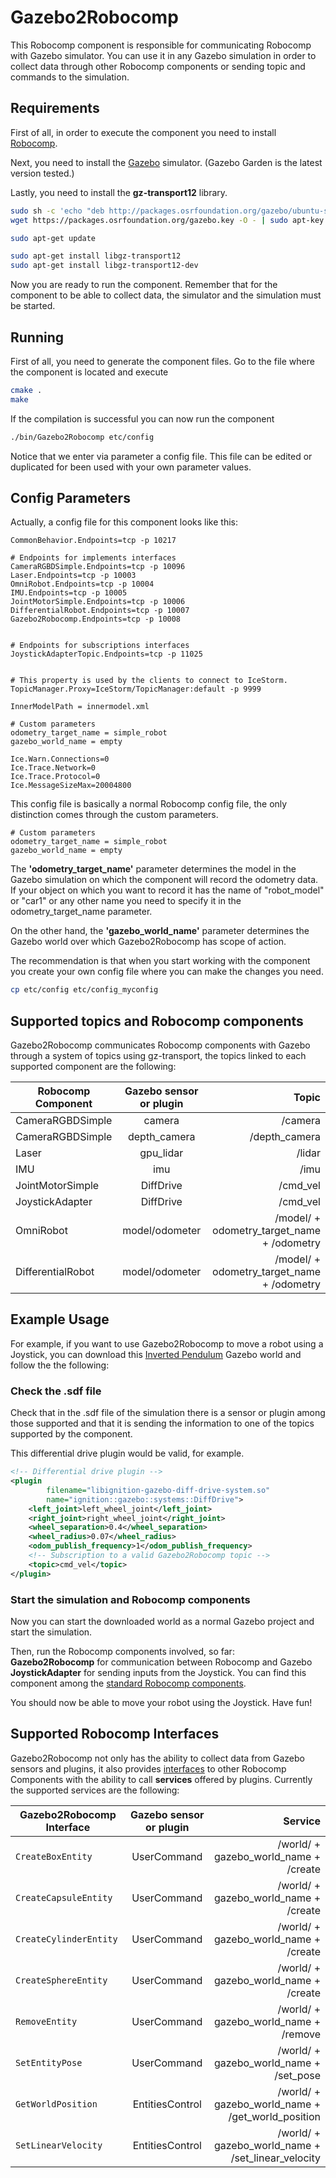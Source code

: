 # Gazebo2Robocomp

<p> This Robocomp component is responsible for communicating Robocomp with Gazebo
simulator. You can use it in any Gazebo simulation in order to collect data through 
other Robocomp components or sending topic and commands to the simulation.
</p>

## Requirements


<p> First of all, in order to execute the component you need to install 
<a href="https://github.com/robocomp/robocomp">Robocomp</a>.
</p>

<p> Next, you need to install the <a href="https://gazebosim.org/docs/garden/install_ubuntu">Gazebo</a> simulator. (Gazebo Garden is the latest version tested.)
</p>

<p> Lastly, you need to install the <strong>gz-transport12</strong> library.
</p>

```bash
sudo sh -c 'echo "deb http://packages.osrfoundation.org/gazebo/ubuntu-stable `lsb_release -cs` main" > /etc/apt/sources.list.d/gazebo-stable.list'
wget https://packages.osrfoundation.org/gazebo.key -O - | sudo apt-key add -

sudo apt-get update

sudo apt-get install libgz-transport12
sudo apt-get install libgz-transport12-dev
```

<p> Now you are ready to run the component. Remember that for the component 
to be able to collect data, the simulator and the simulation must be started.
</p>



## Running

<p> First of all, you need to generate the component files. Go to the file where
the component is located and execute </p>

```bash
cmake .
make
```

<p> If the compilation is successful you can now run the component </p>

```bash
./bin/Gazebo2Robocomp etc/config 
```

<p> Notice that we enter via parameter a config file. This file can be edited or duplicated 
for been used with your own parameter values. </p>


## Config Parameters

<p> Actually, a config file for this component looks like this: </p>

    CommonBehavior.Endpoints=tcp -p 10217

    # Endpoints for implements interfaces
    CameraRGBDSimple.Endpoints=tcp -p 10096
    Laser.Endpoints=tcp -p 10003
    OmniRobot.Endpoints=tcp -p 10004
    IMU.Endpoints=tcp -p 10005
    JointMotorSimple.Endpoints=tcp -p 10006
    DifferentialRobot.Endpoints=tcp -p 10007
    Gazebo2Robocomp.Endpoints=tcp -p 10008


    # Endpoints for subscriptions interfaces
    JoystickAdapterTopic.Endpoints=tcp -p 11025


    # This property is used by the clients to connect to IceStorm.
    TopicManager.Proxy=IceStorm/TopicManager:default -p 9999
    
    InnerModelPath = innermodel.xml

    # Custom parameters
    odometry_target_name = simple_robot
    gazebo_world_name = empty

    Ice.Warn.Connections=0
    Ice.Trace.Network=0
    Ice.Trace.Protocol=0
    Ice.MessageSizeMax=20004800

<p> This config file is basically a normal Robocomp config file, the only distinction 
comes through the custom parameters.
</p>

    # Custom parameters
    odometry_target_name = simple_robot
    gazebo_world_name = empty

<p> The <strong>'odometry_target_name'</strong> parameter determines the model in the Gazebo simulation on which 
the component will record the odometry data.
If your object on which you want to record it has the name 
of "robot_model" or "car1" or any other name you need to specify it
in the odometry_target_name parameter.

On the other hand, the <strong>'gazebo_world_name'</strong> parameter determines the Gazebo world over 
which Gazebo2Robocomp has scope of action.

The recommendation is that when you start working with the component 
you create your own config file where you can make the changes you need.
</p>

```bash
cp etc/config etc/config_myconfig
````

## Supported topics and Robocomp components

<p> Gazebo2Robocomp communicates Robocomp components with Gazebo through a 
system of topics using gz-transport, the topics linked to each supported 
component are the following:
</p>

| Robocomp Component |   Gazebo sensor or plugin |                                       Topic |
|--------------------|:-------------------------:|--------------------------------------------:|
| CameraRGBDSimple   |           camera          |                                     /camera |
| CameraRGBDSimple   |        depth_camera       |                               /depth_camera |
| Laser              |          gpu_lidar        |                                      /lidar |
| IMU                |             imu           |                                        /imu |
| JointMotorSimple   |          DiffDrive        |                                    /cmd_vel |
| JoystickAdapter    |          DiffDrive        |                                    /cmd_vel |
| OmniRobot          |       model/odometer      |  /model/ + odometry_target_name + /odometry |
| DifferentialRobot  |       model/odometer      |  /model/ + odometry_target_name + /odometry |


## Example Usage

<p>
For example, if you want to use Gazebo2Robocomp to move a robot using a Joystick,
you can download this <a href="https://github.com/SergioTrac/GazeboWorld_InvertedPendulum">Inverted Pendulum</a> Gazebo world and follow the
the following:
</p>

### Check the .sdf file

<p>
Check that in the .sdf file of the simulation there is a sensor or 
plugin among those supported and that it is sending the information to 
one of the topics supported by the component.
</p>

<p>
This differential drive plugin would be valid, for example.
</p>

```xml
<!-- Differential drive plugin -->
<plugin
        filename="libignition-gazebo-diff-drive-system.so"
        name="ignition::gazebo::systems::DiffDrive">
    <left_joint>left_wheel_joint</left_joint>
    <right_joint>right_wheel_joint</right_joint>
    <wheel_separation>0.4</wheel_separation>
    <wheel_radius>0.07</wheel_radius>
    <odom_publish_frequency>1</odom_publish_frequency>
    <!-- Subscription to a valid Gazebo2Robocomp topic -->
    <topic>cmd_vel</topic>
</plugin>
```

### Start the simulation and Robocomp components 

<p> Now you can start the downloaded world as a normal Gazebo project
and start the simulation.
</p>

<p>
Then, run the Robocomp components involved, so far: <br>
<strong>Gazebo2Robocomp</strong> for communication between Robocomp and Gazebo <br>
<strong>JoystickAdapter</strong> for sending inputs from the Joystick. You can find this component among 
the <a href="https://github.com/robocomp/robocomp-robolab"> standard Robocomp components</a>.
</p>

<p>
You should now be able to move your robot using the Joystick. Have fun!
</p>

## Supported Robocomp Interfaces

<p> Gazebo2Robocomp not only has the ability to collect data from Gazebo sensors 
and plugins, it also provides <a href="https://github.com/robocomp/robocomp/blob/development/interfaces/IDSLs/Gazebo2Robocomp.idsl">interfaces</a> to other Robocomp Components with the ability to call <strong>services</strong> offered by plugins. 
Currently the supported services are the following:
</p>


| Gazebo2Robocomp Interface | Gazebo sensor or plugin |                                            Service |
|---------------------------|:-----------------------:|---------------------------------------------------:|
| `CreateBoxEntity`         |       UserCommand       |              /world/ + gazebo_world_name + /create |
| `CreateCapsuleEntity`     |       UserCommand       |              /world/ + gazebo_world_name + /create |
| `CreateCylinderEntity`    |       UserCommand       |              /world/ + gazebo_world_name + /create |
| `CreateSphereEntity`      |       UserCommand       |              /world/ + gazebo_world_name + /create |
| `RemoveEntity`            |       UserCommand       |              /world/ + gazebo_world_name + /remove |
| `SetEntityPose`           |       UserCommand       |            /world/ + gazebo_world_name + /set_pose |
| `GetWorldPosition`        |     EntitiesControl     |  /world/ + gazebo_world_name + /get_world_position |
| `SetLinearVelocity`       |   EntitiesControl       | /world/ + gazebo_world_name + /set_linear_velocity |

